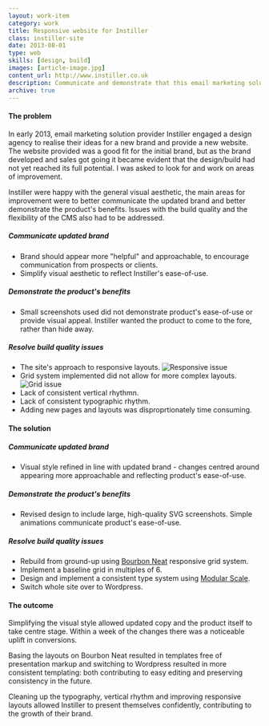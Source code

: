 ```yaml
---
layout: work-item
category: work
title: Responsive website for Instiller
class: instiller-site
date: 2013-08-01
type: web
skills: [design, build]
images: [article-image.jpg]
content_url: http://www.instiller.co.uk
description: Communicate and demonstrate that this email marketing solution is the choice for digital agencies.
archive: true
---
```


#### The problem

In early 2013, email marketing solution provider Instiller engaged a design agency to realise their ideas for a new brand and provide a new website. The website provided was a good fit for the initial brand, but as the brand developed and sales got going it became evident that the design/build had not yet reached its full potential. I was asked to look for and work on areas of improvement.

Instiller were happy with the general visual aesthetic, the main areas for improvement were to better communicate the updated brand and better demonstrate the product's benefits. Issues with the build quality and the flexibility of the CMS also had to be addressed.

##### Communicate updated brand
* Brand should appear more "helpful" and approachable, to encourage communication from prospects or clients.
* Simplify visual aesthetic to reflect Instiller's ease-of-use.

##### Demonstrate the product's benefits
* Small screenshots used did not demonstrate product's ease-of-use or provide visual appeal. Instiller wanted the product to come to the fore, rather than hide away.

##### Resolve build quality issues
* The site's approach to responsive layouts. ![Responsive issue](work-item-instiller-site-responsive-issue.png "Responsive issue")
* Grid system implemented did not allow for more complex layouts. ![Grid issue](work-item-instiller-site-grid-issue.png "Grid issue")
* Lack of consistent vertical rhythmn.
* Lack of consistent typographic rhythm.
* Adding new pages and layouts was disproprtionately time consuming.

#### The solution

##### Communicate updated brand
* Visual style refined in line with updated brand - changes centred around appearing more approachable and reflecting product's ease-of-use.

##### Demonstrate the product's benefits
* Revised design to include large, high-quality SVG screenshots. Simple animations communicate product's ease-of-use.

##### Resolve build quality issues
* Rebuild from ground-up using [Bourbon Neat](http://neat.bourbon.io/) responsive grid system.
* Implement a baseline grid in multiples of 6.
* Design and implement a consistent type system using [Modular Scale](http://modularscale.com).
* Switch whole site over to Wordpress.

#### The outcome

Simplifying the visual style allowed updated copy and the product itself to take centre stage. Within a week of the changes there was a noticeable uplift in conversions.

Basing the layouts on Bourbon Neat resulted in templates free of presentation markup and switching to Wordpress resulted in more consistent templating: both contributing to easy editing and preserving consistency in the future.

Cleaning up the typography, vertical rhythm and improving responsive layouts allowed Instiller to present themselves confidently, contributing to the growth of their brand.
